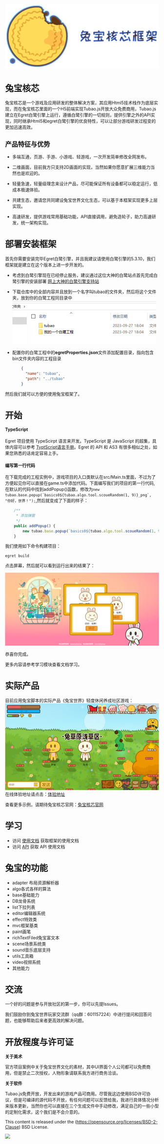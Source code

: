 <p align="center">
    <img src="./docs/img/logo.png">
</p>

# 兔宝核芯

​	兔宝核芯是一个游戏及应用研发的整体解决方案，其应用Html5技术栈作为底层实现，而在兔宝核芯里面的一个H5前端实现Tubao.js开放大众免费商用，Tubao.js建立在Egret白鹭引擎上运行，遵循白鹭引擎的一切规则，提供引擎之外的API实现，同时继承Html5和egret白鹭引擎的优良特性，可以让部分游戏研发过程变的更加迅速高效。



## 产品特征与优势

- 多端互通，页游、手游、小游戏、轻游戏，一次开发简单修改全网发布。

- 二维画面，目前我方只支持2D画面的实现，当然如果你愿意扩展三维能力当然也是欢迎的。

- 轻量急速，轻量级理念来设计产品，尽可能保证所有设备都可以稳定运行，低成本极速体验。

- 共建生态，邀请您共同建设兔宝世界文化生态，可以基于本框架实现更多上层实现。

- 高速研发，提供游戏常用基础功能，API直接调用，避免造轮子，助力高速研发，统一架构实现。





# 部署安装框架

首先你需要安装完毕Egret白鹭引擎，并且我建议请使用白鹭引擎的5.3.10，我们框架就是建立在这个版本上进一步开发的。

* 考虑到白鹭引擎现在已经停止服务，建议通过这位大神的白鹭站点首先完成白鹭引擎的安装部署 [网上大神的白鹭引擎支持站](https://egret.pages.dev/) 

* 下载仓库中的全部内容并且放到一个名字叫tubao的文件夹，然后将这个文件夹，放到你的白鹭工程同目录中![](./docs/img/yansi.jpg)

* 配置你的白鹭工程中的**egretProperties.json**文件添加配置目录，指向包含bin文件夹内容的工程目录

  ```json
      {
        "name": "tubao",
        "path": "../tubao"
      }
  ```


然后我们就可以方便的使用兔宝框架了。



# 开始

#### TypeScript

Egret 项目使用 TypeScirpt 语言来开发。TypeScript 是 JavaScript 的超集，具体内容可以参考 [TyptScript语言手册](http://bbs.egret.com/thread-1441-1-1.html)。Egret 的 API 和 AS3 有很多相似之处，如果您熟悉的话肯定容易上手。

#### 编写第一行代码

在下载完成的工程实例中，游戏项目的入口类默认在src/Main.ts里面，不过为了方便起见你可以直接在game.ts中添加代码。下面编写我们的项目的第一行代码,在默认的代码中找到addPopup()函数，修改为```new tubao.base.popup(`basics0${tubao.algo.tool.scoueRandom(1, 9)}_png`, "你好，世界！");```,然后就变成了下面的样子：

```typescript
    /**
     * 添加弹窗
     */
    public addPopup() {
        new tubao.base.popup(`basics0${tubao.algo.tool.scoueRandom(1, 9)}_png`, "你好，世界！");
    }
```

我们使用如下命令构建项目：

    egret build

点击屏幕，然后就可以看到运行出来的结果了：

![](./docs/img/console.png)

恭喜你完成。

更多内容请参考学习模块查看文档学习。

# 实际产品

目前应用兔宝脚本的实际产品《兔宝世界》轻度休闲养成社区游戏：
![](./docs/img/game.png)
在线体验地址请点击：[体验地址](https://www.tubao.cc)<br/>

查看更多示例，请期待兔宝核芯官网：[兔宝核芯官网](https://core.tubao.cc)<br/>

# 学习

* 访问 [使用文档](http://core.tubao.cc/doc.html) 获取框架的使用文档
* 访问 [API](http://core.tubao.cc/api/index.html) 获取 API 使用文档



# 兔宝的功能

* adapter 布局资源解析器
* algo各式各样的算法
* base基础能力
* DB龙骨系统
* list下拉列表
* editor编辑器系统
* effect特效类
* mvc框架基类
* paint画笔
* richTextFiled兔宝富文本
* scene场景系统类
* sound音乐底层支持
* utils工具箱
* video视频系统
* 其他能力



# 交流

一个好的问题是参与开放社区的第一步，你可以先提Issues。

我们鼓励你到兔宝世界玩家交流群（qq群：601157224）中进行提问和回答问题，也能够帮助后来者更高效的解决问题。

# 开放程度与许可证

**关于美术**

官方项目案例中关于兔宝世界文化的素材，其中UI界面个人公司都可以免费商用，但是禁止二次授权，人物形象请联系我方进行商务洽谈。

**关于软件**

Tubao.js免费开放，开发出来的游戏产品可商用。尽管我这边使用BSD许可协议，但是可编译的源代码不开放，有任何问题可以反馈给我，我进行具体情况分析来版本更新，当然你也可以直接在三个生成文件中手动修改，满足自己的一些小型的定制化需求，这个我们是不会介意的。

This content is released under the (https://opensource.org/licenses/BSD-2-Clause) BSD License.

![](https://img.shields.io/badge/license-New%20BSD-blue.svg)
